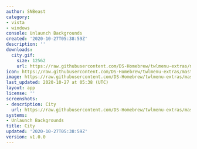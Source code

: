 ```yaml
---
author: SNBeast
category:
- vista
- windows
console: Unlaunch Backgrounds
created: '2020-10-27T05:38:59Z'
description: ''
downloads:
  city.gif:
    size: 12562
    url: https://raw.githubusercontent.com/DS-Homebrew/twlmenu-extras/master/_nds/TWiLightMenu/unlaunch/backgrounds/city.gif
icon: https://raw.githubusercontent.com/DS-Homebrew/twlmenu-extras/master/_nds/TWiLightMenu/unlaunch/backgrounds/city.gif
image: https://raw.githubusercontent.com/DS-Homebrew/twlmenu-extras/master/_nds/TWiLightMenu/unlaunch/backgrounds/city.gif
last_updated: 2020-10-27 at 05:38 (UTC)
layout: app
license: ''
screenshots:
- description: City
  url: https://raw.githubusercontent.com/DS-Homebrew/twlmenu-extras/master/_nds/TWiLightMenu/unlaunch/backgrounds/city.gif
systems:
- Unlaunch Backgrounds
title: City
updated: '2020-10-27T05:38:59Z'
version: v1.0.0
---
```

